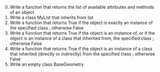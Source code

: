 0. Write a function that returns the list of available attributes and methods of an object
1. Write a class MyList that inherits from list
2. Write a function that returns True if the object is exactly an instance of the specified class ; otherwise False
3. Write a function that returns True if the object is an instance of, or if the object is an instance of a class that inherited from, the specified class ; otherwise False
4. Write a function that returns True if the object is an instance of a class that inherited (directly or indirectly) from the specified class ; otherwise False
5. Write an empty class BaseGeometry
